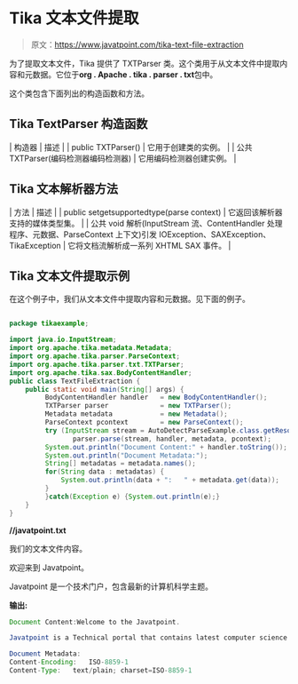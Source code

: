 # Tika 文本文件提取

> 原文：<https://www.javatpoint.com/tika-text-file-extraction>

为了提取文本文件，Tika 提供了 TXTParser 类。这个类用于从文本文件中提取内容和元数据。它位于**org . Apache . tika . parser . txt**包中。

这个类包含下面列出的构造函数和方法。

## Tika TextParser 构造函数

| 构造器 | 描述 |
| public TXTParser() | 它用于创建类的实例。 |
| 公共 TXTParser(编码检测器编码检测器) | 它用编码检测器创建实例。 |

## Tika 文本解析器方法

| 方法 | 描述 |
| public set<mediatype>getsupportedtype(parse context)</mediatype> | 它返回该解析器支持的媒体类型集。 |
| 公共 void 解析(InputStream 流、ContentHandler 处理程序、元数据、ParseContext 上下文)引发 IOException、SAXException、TikaException | 它将文档流解析成一系列 XHTML SAX 事件。 |

## Tika 文本文件提取示例

在这个例子中，我们从文本文件中提取内容和元数据。见下面的例子。

```java

package tikaexample;

import java.io.InputStream;
import org.apache.tika.metadata.Metadata;
import org.apache.tika.parser.ParseContext;
import org.apache.tika.parser.txt.TXTParser;
import org.apache.tika.sax.BodyContentHandler;
public class TextFileExtraction {
	public static void main(String[] args) {
		 BodyContentHandler handler   = new BodyContentHandler();
		 TXTParser parser             = new TXTParser();
		 Metadata metadata            = new Metadata();
		 ParseContext pcontext        = new ParseContext();
		 try (InputStream stream = AutoDetectParseExample.class.getResourceAsStream("javatpoint.txt")) {
		        parser.parse(stream, handler, metadata, pcontext);
	     System.out.println("Document Content:" + handler.toString());
	     System.out.println("Document Metadata:");
	     String[] metadatas = metadata.names(); 
	     for(String data : metadatas) {
	         System.out.println(data + ":   " + metadata.get(data));  
	     }
		 }catch(Exception e) {System.out.println(e);}
	}
}

```

**//javatpoint.txt**

我们的文本文件内容。

欢迎来到 Javatpoint。

Javatpoint 是一个技术门户，包含最新的计算机科学主题。

**输出:**

```java
Document Content:Welcome to the Javatpoint.

Javatpoint is a Technical portal that contains latest computer science topics.

Document Metadata:
Content-Encoding:   ISO-8859-1
Content-Type:   text/plain; charset=ISO-8859-1

```